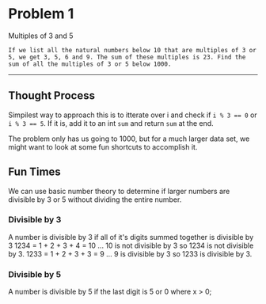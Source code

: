 # Problem 1

Multiples of 3 and 5

`If we list all the natural numbers below 10 that are multiples of 3 or 5, we get 3, 5, 6 and 9. The sum of these multiples is 23.
Find the sum of all the multiples of 3 or 5 below 1000.`

---

## Thought Process

Simpilest way to approach this is to itterate over i and check if `i % 3 == 0` or `i % 3 == 5`.
If it is, add it to an int `sum` and return `sum` at the end.

The problem only has us going to 1000, but for a much larger data set, we might want to look at some fun shortcuts to accomplish it.

## Fun Times

We can use basic number theory to determine if larger numbers are divisible by 3 or 5 without dividing the entire number.


### Divisible by 3

A number is divisible by 3 if all of it's digits summed together is divisible by 3
1234 = 1 + 2 + 3 + 4 = 10 ... 10 is not divisible by 3 so 1234 is not divisible by 3. 
1233 = 1 + 2 + 3 + 3 = 9 ... 9 is divisible by 3 so 1233 is divisible by 3.

### Divisible by 5

A number is divisible by 5 if the last digit is 5 or 0 where x > 0;
